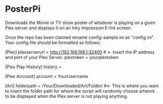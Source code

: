 # PosterPi
Downloads the Movie or TV show poster of whatever is playing on a given Plex server and displays it on an Inky Impression E-Ink screen.

Once the repo has been claimed rename config-sample.ini as "config.ini". Your config file should be formatted as follows:

[Plex]
plexserverurl = http://192.168.168.1:32400 # <- Insert the IP address and port of your Plex Server. 
plextoken = yourplextoken

[Plex Play History]
history = 

[Plex Account]
account = YourUsername

[Art]
folderpath = /Your/Downloaded/Art/Folder/ #<- This is where you want to insert the folder path for where the script will randomly choose artwork to be displayed when the Plex server is not playing anything. 

